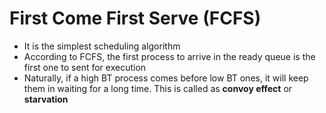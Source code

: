 # First Come First Serve (FCFS)

- It is the simplest scheduling algorithm
- According to FCFS, the first process to arrive in the ready queue is the first
one to sent for execution
- Naturally, if a high BT process comes before low BT ones, it will keep them in
waiting for a long time. This is called as **convoy effect** or **starvation**
